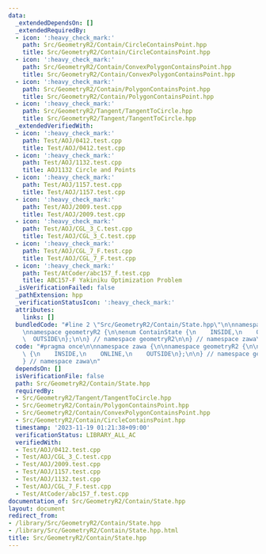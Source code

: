 ```yaml
---
data:
  _extendedDependsOn: []
  _extendedRequiredBy:
  - icon: ':heavy_check_mark:'
    path: Src/GeometryR2/Contain/CircleContainsPoint.hpp
    title: Src/GeometryR2/Contain/CircleContainsPoint.hpp
  - icon: ':heavy_check_mark:'
    path: Src/GeometryR2/Contain/ConvexPolygonContainsPoint.hpp
    title: Src/GeometryR2/Contain/ConvexPolygonContainsPoint.hpp
  - icon: ':heavy_check_mark:'
    path: Src/GeometryR2/Contain/PolygonContainsPoint.hpp
    title: Src/GeometryR2/Contain/PolygonContainsPoint.hpp
  - icon: ':heavy_check_mark:'
    path: Src/GeometryR2/Tangent/TangentToCircle.hpp
    title: Src/GeometryR2/Tangent/TangentToCircle.hpp
  _extendedVerifiedWith:
  - icon: ':heavy_check_mark:'
    path: Test/AOJ/0412.test.cpp
    title: Test/AOJ/0412.test.cpp
  - icon: ':heavy_check_mark:'
    path: Test/AOJ/1132.test.cpp
    title: AOJ1132 Circle and Points
  - icon: ':heavy_check_mark:'
    path: Test/AOJ/1157.test.cpp
    title: Test/AOJ/1157.test.cpp
  - icon: ':heavy_check_mark:'
    path: Test/AOJ/2009.test.cpp
    title: Test/AOJ/2009.test.cpp
  - icon: ':heavy_check_mark:'
    path: Test/AOJ/CGL_3_C.test.cpp
    title: Test/AOJ/CGL_3_C.test.cpp
  - icon: ':heavy_check_mark:'
    path: Test/AOJ/CGL_7_F.test.cpp
    title: Test/AOJ/CGL_7_F.test.cpp
  - icon: ':heavy_check_mark:'
    path: Test/AtCoder/abc157_f.test.cpp
    title: ABC157-F Yakiniku Optimization Problem
  _isVerificationFailed: false
  _pathExtension: hpp
  _verificationStatusIcon: ':heavy_check_mark:'
  attributes:
    links: []
  bundledCode: "#line 2 \"Src/GeometryR2/Contain/State.hpp\"\n\nnamespace zawa {\n\
    \nnamespace geometryR2 {\n\nenum ContainState {\n    INSIDE,\n    ONLINE,\n  \
    \  OUTSIDE\n};\n\n} // namespace geometryR2\n\n} // namespace zawa\n"
  code: "#pragma once\n\nnamespace zawa {\n\nnamespace geometryR2 {\n\nenum ContainState\
    \ {\n    INSIDE,\n    ONLINE,\n    OUTSIDE\n};\n\n} // namespace geometryR2\n\n\
    } // namespace zawa\n"
  dependsOn: []
  isVerificationFile: false
  path: Src/GeometryR2/Contain/State.hpp
  requiredBy:
  - Src/GeometryR2/Tangent/TangentToCircle.hpp
  - Src/GeometryR2/Contain/PolygonContainsPoint.hpp
  - Src/GeometryR2/Contain/ConvexPolygonContainsPoint.hpp
  - Src/GeometryR2/Contain/CircleContainsPoint.hpp
  timestamp: '2023-11-19 01:21:38+09:00'
  verificationStatus: LIBRARY_ALL_AC
  verifiedWith:
  - Test/AOJ/0412.test.cpp
  - Test/AOJ/CGL_3_C.test.cpp
  - Test/AOJ/2009.test.cpp
  - Test/AOJ/1157.test.cpp
  - Test/AOJ/1132.test.cpp
  - Test/AOJ/CGL_7_F.test.cpp
  - Test/AtCoder/abc157_f.test.cpp
documentation_of: Src/GeometryR2/Contain/State.hpp
layout: document
redirect_from:
- /library/Src/GeometryR2/Contain/State.hpp
- /library/Src/GeometryR2/Contain/State.hpp.html
title: Src/GeometryR2/Contain/State.hpp
---
```

